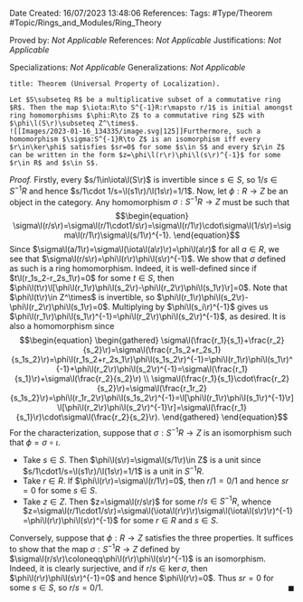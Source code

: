 <div class="topSpace"></div>

Date Created: 16/07/2023 13:48:06
References:
Tags: #Type/Theorem #Topic/Rings_and_Modules/Ring_Theory

Proved by: <i>Not Applicable</i>
References: <i>Not Applicable</i>
Justifications: <i>Not Applicable</i>

Specializations: <i>Not Applicable</i>
Generalizations: <i>Not Applicable</i>

``` ad-Theorem
title: Theorem (Universal Property of Localization).

Let $S\subseteq R$ be a multiplicative subset of a commutative ring $R$. Then the map $\iota:R\to S^{-1}R:r\mapsto r/1$ is initial amongst ring homomorphisms $\phi:R\to Z$ to a commutative ring $Z$ with $\phi\l(S\r)\subseteq Z^\times$.
![[Images/2023-01-16_134335/image.svg|125]]Furthermore, such a homomorphism $\sigma:S^{-1}R\to Z$ is an isomorphism iff every $r\in\ker\phi$ satisfies $sr=0$ for some $s\in S$ and every $z\in Z$ can be written in the form $z=\phi\l(r\r)\phi\l(s\r)^{-1}$ for some $r\in R$ and $s\in S$.

```

<i>Proof.</i> Firstly, every $s/1\in\iota\l(S\r)$ is invertible since $s\in S$, so $1/s\in S^{-1}R$ and hence $s/1\cdot 1/s=\l(s1\r)/\l(1s\r)=1/1$. Now, let $\phi:R\to Z$ be an object in the category. Any homomorphism $\sigma:S^{-1}R\to Z$ must be such that
$$\begin{equation}
    \sigma\l(r/s\r)=\sigma\l(r/1\cdot1/s\r)=\sigma\l(r/1\r)\cdot\sigma\l(1/s\r)=\sigma\l(r/1\r)\sigma\l(s/1\r)^{-1}.
\end{equation}$$
Since $\sigma\l(a/1\r)=\sigma\l(\iota\l(a\r)\r)=\phi\l(a\r)$ for all $a\in R$, we see that $\sigma\l(r/s\r)=\phi\l(r\r)\phi\l(s\r)^{-1}$. We show that $\sigma$ defined as such is a ring homomorphism. Indeed, it is well-defined since if $t\l(r_1s_2-r_2s_1\r)=0$ for some $t\in S$, then $\phi\l(t\r)\l[\phi\l(r_1\r)\phi\l(s_2\r)-\phi\l(r_2\r)\phi\l(s_1\r)\r]=0$. Note that $\phi\l(t\r)\in Z^\times$ is invertible, so $\phi\l(r_1\r)\phi\l(s_2\r)-\phi\l(r_2\r)\phi\l(s_1\r)=0$. Multiplying by $\phi\l(s_i\r)^{-1}$ gives us $\phi\l(r_1\r)\phi\l(s_1\r)^{-1}=\phi\l(r_2\r)\phi\l(s_2\r)^{-1}$, as desired. It is also a homomorphism since
$$\begin{equation}
    \begin{gathered}
        \sigma\l(\frac{r_1}{s_1}+\frac{r_2}{s_2}\r)=\sigma\l(\frac{r_1s_2+r_2s_1}{s_1s_2}\r)=\phi\l(r_1s_2+r_2s_1\r)\phi\l(s_1s_2\r)^{-1}=\phi\l(r_1\r)\phi\l(s_1\r)^{-1}+\phi\l(r_2\r)\phi\l(s_2\r)^{-1}=\sigma\l(\frac{r_1}{s_1}\r)+\sigma\l(\frac{r_2}{s_2}\r) \\
        \sigma\l(\frac{r_1}{s_1}\cdot\frac{r_2}{s_2}\r)=\sigma\l(\frac{r_1r_2}{s_1s_2}\r)=\phi\l(r_1r_2\r)\phi\l(s_1s_2\r)^{-1}=\l[\phi\l(r_1\r)\phi\l(s_1\r)^{-1}\r]\l[\phi\l(r_2\r)\phi\l(s_2\r)^{-1}\r]=\sigma\l(\frac{r_1}{s_1}\r)\cdot\sigma\l(\frac{r_2}{s_2}\r).
    \end{gathered}
\end{equation}$$
For the characterization, suppose that $\sigma:S^{-1}R\to Z$ is an isomorphism such that $\phi=\sigma\circ\iota$.
* Take $s\in S$. Then $\phi\l(s\r)=\sigma\l(s/1\r)\in Z$ is a unit since $s/1\cdot1/s=\l(s1\r)/\l(1s\r)=1/1$ is a unit in $S^{-1}R$.
* Take $r\in R$. If $\phi\l(r\r)=\sigma\l(r/1\r)=0$, then $r/1=0/1$ and hence $sr=0$ for some $s\in S$.
* Take $z\in Z$. Then $z=\sigma\l(r/s\r)$ for some $r/s\in S^{-1}R$, whence $z=\sigma\l(r/1\cdot1/s\r)=\sigma\l(\iota\l(r\r)\r)\sigma\l(\iota\l(s\r)\r)^{-1}=\phi\l(r\r)\phi\l(s\r)^{-1}$ for some $r\in R$ and $s\in S$.

Conversely, suppose that $\phi:R\to Z$ satisfies the three properties. It suffices to show that the map $\sigma:S^{-1}R\to Z$ defined by $\sigma\l(r/s\r)\coloneqq\phi\l(r\r)\phi\l(s\r)^{-1}$ is an isomorphism. Indeed, it is clearly surjective, and if $r/s\in\ker\sigma$, then $\phi\l(r\r)\phi\l(s\r)^{-1}=0$ and hence $\phi\l(r\r)=0$. Thus $sr=0$ for some $s\in S$, so $r/s=0/1$.<span style="float:right;">$\blacksquare$</span>
